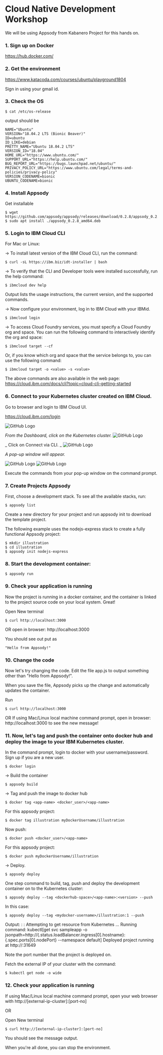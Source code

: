 # Cloud Native Development Workshop

We will be using Appsody from Kabanero Project for this hands on.

### 1. Sign up on Docker
https://hub.docker.com/

### 2. Get the environment

https://www.katacoda.com/courses/ubuntu/playground1804

Sign in using your gmail id.


### 3. Check the OS

```
$ cat /etc/os-release
```

output should be

```
NAME="Ubuntu"
VERSION="18.04.2 LTS (Bionic Beaver)"
ID=ubuntu
ID_LIKE=debian
PRETTY_NAME="Ubuntu 18.04.2 LTS"
VERSION_ID="18.04"
HOME_URL="https://www.ubuntu.com/"
SUPPORT_URL="https://help.ubuntu.com/"
BUG_REPORT_URL="https://bugs.launchpad.net/ubuntu/"
PRIVACY_POLICY_URL="https://www.ubuntu.com/legal/terms-and-policies/privacy-policy"
VERSION_CODENAME=bionic
UBUNTU_CODENAME=bionic

```


### 4. Install Appsody

Get installable

```
$ wget https://github.com/appsody/appsody/releases/download/0.2.8/appsody_0.2.8_amd64.deb
$ sudo apt install ./appsody_0.2.8_amd64.deb
```	


### 5. Login to IBM Cloud CLI

For Mac or Linux:

-> To install latest version of the IBM Cloud CLI, run the command:

`$ curl -sL https://ibm.biz/idt-installer | bash `

-> To verify that the CLI and Developer tools were installed successfully, run the help command:

`$ ibmcloud dev help` 

Output lists the usage instructions, the current version, and the supported commands.

-> Now configure your environment, log in to IBM Cloud with your IBMid. 

   `$ ibmcloud login`

-> To access Cloud Foundry services, you must specify a Cloud Foundry org and space. You can run the following command to interactively identify the org and space:

   `$ ibmcloud target --cf`

   Or, if you know which org and space that the service belongs to, you can use the following command:
   
   `$ ibmcloud target -o <value> -s <value>`

The above commands are also available in the web page: 
https://cloud.ibm.com/docs/cli?topic=cloud-cli-getting-started

### 6. Connect to your Kubernetes cluster created on IBM Cloud.

Go to browser and login to IBM Cloud UI. 

https://cloud.ibm.com/login

![GitHub Logo](images/dashboard.png)


_From the Dashboard, click on the Kubernetes cluster._
![GitHub Logo](images/cluster.png)

_ Click on Connect via CLI. _
![GitHub Logo](images/connectcli.png)

_A pop-up window will appear._

![GitHub Logo](images/popup.png)
![GitHub Logo](images/popup2.png)

Execute the commands from your pop-up window on the command prompt.

### 7. Create Projects Appsody

First, choose a development stack. To see all the available stacks, run:

```
$ appsody list

```

Create a new directory for your project and run appsody init <stack> to download the template project. 

The following example uses the nodejs-express stack to create a fully functional Appsody project:

```
$ mkdir illustration
$ cd illustration
$ appsody init nodejs-express
```

### 8. Start the development container:

``` $ appsody run ```

### 9. Check your application is running

Now the project is running in a docker container, and the container is linked to the project source code on your local system.
Great! 

Open New terminal
```
$ curl http://localhost:3000
```
OR open in browser: http://localhost:3000

You should see out put as
```
"Hello from Appsody!"
```

### 10. Change the code

Now let's try changing the code. Edit the file app.js to output something other than "Hello from Appsody!". 

When you save the file, Appsody picks up the change and automatically updates the container. 

Run

```
$ curl http://localhost:3000 
```
OR If using Mac/Linux local machine command prompt, open in browser: http://localhost:3000 to see the new message!

### 11. Now, let's tag and push the container onto docker hub and deploy the image to your IBM Kubernetes cluster.

In the command prompt, login to docker with your username/password. Sign up if you are a new user.

```
$ docker login
```
-> Build the container

``` 
$ appsody build 
```

-> Tag and push the image to docker hub

```
$ docker tag <app-name> <docker_user>/<app-name>
```
   
For this appsody project: 
```
$ docker tag illustration myDockerUsername/illustration
```

Now push:

```
$ docker push <docker_user>/<app-name> 
```

For this appsody project: 

```
$ docker push myDockerUsername/illustration 
```

-> Deploy. 

``` $ appsody deploy ```


One step command to build, tag, push and deploy the development container on to the Kubernetes cluster:

```
$ appsody deploy --tag <dockerhub-space>/<app-name>:<version> --push

```
In this case: 

```
$ appsody deploy --tag <mydocker-username>/illustration:1 --push
```

Output:
              :
              :
Attempting to get resource from Kubernetes ...
Running command: kubectl[get svc sampleapp -o jsonpath=http://{.status.loadBalancer.ingress[0].hostname}:{.spec.ports[0].nodePort} --namespace default]
Deployed project running at http://:31649

Note the port number that the project is deployed on. 

Fetch the external IP of your cluster with the command: 
```
$ kubectl get node -o wide
```

### 12. Check your application is running

If using Mac/Linux local machine command prompt, open your web browser with http://[external-ip-cluster]:[port-no]

OR

Open New terminal
```
$ curl http://[external-ip-cluster]:[port-no]
```

You should see the message output. 


When you're all done, you can stop the environment.

